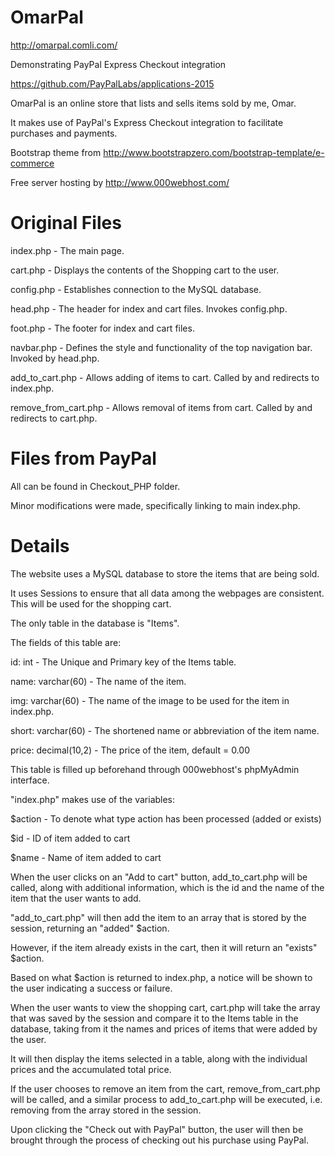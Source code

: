 # OmarPal
http://omarpal.comli.com/

Demonstrating PayPal Express Checkout integration

https://github.com/PayPalLabs/applications-2015

OmarPal is an online store that lists and sells items sold by me, Omar.

It makes use of PayPal's Express Checkout integration to facilitate purchases and payments.

Bootstrap theme from http://www.bootstrapzero.com/bootstrap-template/e-commerce

Free server hosting by http://www.000webhost.com/

# Original Files
index.php - The main page.

cart.php - Displays the contents of the Shopping cart to the user.

config.php - Establishes connection to the MySQL database.

head.php - The header for index and cart files. Invokes config.php.

foot.php - The footer for index and cart files.

navbar.php - Defines the style and functionality of the top navigation bar. Invoked by head.php.

add_to_cart.php - Allows adding of items to cart. Called by and redirects to index.php.

remove_from_cart.php - Allows removal of items from cart. Called by and redirects to cart.php.

# Files from PayPal
All can be found in Checkout_PHP folder.

Minor modifications were made, specifically linking to main index.php.

# Details
The website uses a MySQL database to store the items that are being sold.

It uses Sessions to ensure that all data among the webpages are consistent. This will be used for the shopping cart.

The only table in the database is "Items".

The fields of this table are:

id: int - The Unique and Primary key of the Items table.

name: varchar(60) - The name of the item.

img: varchar(60) - The name of the image to be used for the item in index.php.

short: varchar(60) - The shortened name or abbreviation of the item name.

price: decimal(10,2) - The price of the item, default = 0.00

This table is filled up beforehand through 000webhost's phpMyAdmin interface.

"index.php" makes use of the variables:

$action - To denote what type action has been processed (added or exists)

$id - ID of item added to cart

$name - Name of item added to cart

When the user clicks on an "Add to cart" button, add_to_cart.php will be called, along with additional information,
which is the id and the name of the item that the user wants to add.

"add_to_cart.php" will then add the item to an array that is stored by the session, returning an "added" $action.

However, if the item already exists in the cart, then it will return an "exists" $action.

Based on what $action is returned to index.php, a notice will be shown to the user indicating a success or failure.

When the user wants to view the shopping cart, cart.php will take the array that was saved by the session and
compare it to the Items table in the database, taking from it the names and prices of items that were added by the user.

It will then display the items selected in a table, along with the individual prices and the accumulated total price.

If the user chooses to remove an item from the cart, remove_from_cart.php will be called, and a similar process
to add_to_cart.php will be executed, i.e. removing from the array stored in the session.

Upon clicking the "Check out with PayPal" button, the user will then be brought through the process of checking out his
purchase using PayPal.